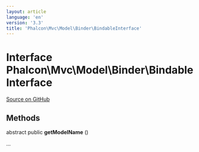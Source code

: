 ```yaml
---
layout: article
language: 'en'
version: '3.3'
title: 'Phalcon\Mvc\Model\Binder\BindableInterface'
---
```

# Interface **Phalcon\Mvc\Model\Binder\BindableInterface**

<a href="https://github.com/phalcon/cphalcon/tree/v3.3.0/phalcon/mvc/model/binder/bindableinterface.zep" class="btn btn-default btn-sm">Source on GitHub</a>

## Methods
abstract public  **getModelName** ()

...


